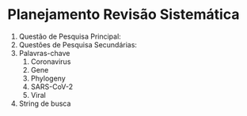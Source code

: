 # Planejamento Revisão Sistemática

1. Questão de Pesquisa Principal:
2. Questões de Pesquisa Secundárias:
3. Palavras-chave
   1. Coronavirus
   2. Gene
   3. Phylogeny
   4. SARS-CoV-2
   5. Viral
4. String de busca

